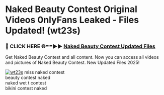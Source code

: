 # Naked Beauty Contest Original Videos 0nlyFans Leaked - Files Updated! (wt23s)

<h3>🔴 CLICK HERE 🌐==►► <a href="https://tinyurl.com/yckcrads" rel="nofollow">Naked Beauty Contest Updated Files</a></h3>

Get Naked Beauty Contest and all content. Now you can access all videos and pictures of Naked Beauty Contest. New Updated Files 2025!

[![wt23s](https://i.imgur.com/hpKpOFt.gif)](https://tinyurl.com/yckcrads)
miss naked contest<br>
beauty contest naked<br>
naked wet t contest<br>
bikini contest naked